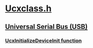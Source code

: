 # [Ucxclass.h](index.md)
## [Universal Serial Bus (USB)](../_usbref/index.md)
### [UcxInitializeDeviceInit function](../ucxclass/nf-ucxclass-ucxinitializedeviceinit.md)

